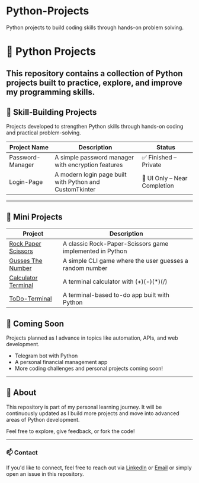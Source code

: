 # Python-Projects
Python projects to build coding skills through hands-on problem solving.
# 🐍 Python Projects

This repository contains a collection of Python projects built to practice, explore, and improve my programming skills.
---

## 🔧 Skill-Building Projects  
Projects developed to strengthen Python skills through hands-on coding and practical problem-solving.


| Project Name     | Description                                               | Status                       |
|------------------|-----------------------------------------------------------|------------------------------|
| Password-Manager | A simple password manager with encryption features        | ✅ Finished – Private        |
| Login-Page       | A modern login page built with Python and CustomTkinter   | 🎨 UI Only – Near Completion  |


---
## 🧩 Mini Projects

| Project | Description |
|--------|-------------|
| [Rock Paper Scissors](mini-projects/rock-paper-scissors) | A classic Rock-Paper-Scissors game implemented in Python |
| [Gusses The Number](mini-projects/gusses-number) |  A simple CLI game where the user guesses a random number |
| [Calculator Terminal](mini-projects/calculator-terminal) |  A terminal calculator with (+)(-)(*)(/) |
| [ToDo-Terminal](mini-projects/todo-terminal) |  A terminal-based to-do app built with Python |

## 🚀 Coming Soon  
Projects planned as I advance in topics like automation, APIs, and web development.
  
- Telegram bot with Python  
- A personal financial management app
- More coding challenges and personal projects coming soon!
   
---

## 📌 About  
This repository is part of my personal learning journey. It will be continuously updated as I build more projects and move into advanced areas of Python development.

Feel free to explore, give feedback, or fork the code!

---

### 📫 Contact  
If you'd like to connect, feel free to reach out via [LinkedIn](https://www.linkedin.com/in/mahdi-keyhanfar/) or [Email](mailto:Mahdikeyhanfar17@gmail.com) or simply open an issue in this repository.